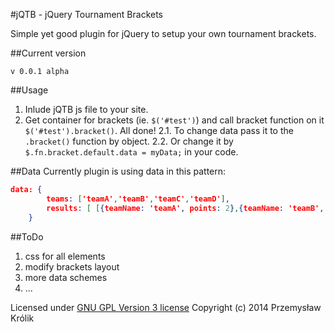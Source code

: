 #jQTB - jQuery Tournament Brackets

Simple yet good plugin for jQuery to setup your own tournament brackets.

##Current version
```
v 0.0.1 alpha
```

##Usage
1. Inlude jQTB js file to your site.
2. Get container for brackets (ie. ```$('#test')```) and call bracket function on it ```$('#test').bracket()```. All done!
	2.1. To change data pass it to the ```.bracket()``` function by object.
	2.2. Or change it by ```$.fn.bracket.default.data = myData;``` in your code.

##Data
Currently plugin is using data in this pattern:

```json
data: {
        teams: ['teamA','teamB','teamC','teamD'],
        results: [ [{teamName: 'teamA', points: 2},{teamName: 'teamB', points: 3}], [{teamName: 'teamC', points: 5},{teamName: 'teamD', points: 2}], [{teamName: 'teamB', points: 3},{teamName: 'teamC', points: 2}], [{teamName: 'teamB'}]]
    }
```

##ToDo
1. css for all elements
2. modify brackets layout
3. more data schemes
4. ...

Licensed under [GNU GPL Version 3 license](http://www.gnu.org/licenses/gpl-3.0.txt)
Copyright (c) 2014 Przemysław Królik